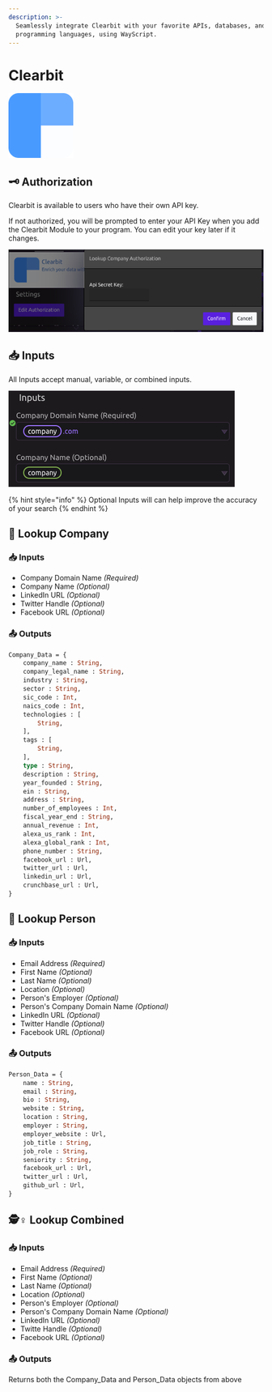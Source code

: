 ```yaml
---
description: >-
  Seamlessly integrate Clearbit with your favorite APIs, databases, and
  programming languages, using WayScript.
---
```


# Clearbit

![Enrich your data with Clearbit.](../../.gitbook/assets/clearbit.png)

## 🗝 Authorization

Clearbit is available to users who have their own API key.

If not authorized, you will be prompted to enter your API Key when you add the Clearbit Module to your program. You can edit your key later if it changes.

![](../../.gitbook/assets/screen-shot-2019-07-16-at-2.32.17-pm.png)

## 📥 Inputs

All Inputs accept manual, variable, or combined inputs.

![](../../.gitbook/assets/screen-shot-2019-07-16-at-2.43.30-pm.png)

{% hint style="info" %}
Optional Inputs will can help improve the accuracy of your search
{% endhint %}

## 🏢 Lookup Company

### 📥 Inputs

* Company Domain Name _\(Required\)_
* Company Name _\(Optional\)_
* LinkedIn URL _\(Optional\)_
* Twitter Handle _\(Optional\)_
* Facebook URL _\(Optional\)_

### 📤 Outputs

```graphql
Company_Data = {
    company_name : String, 
    company_legal_name : String, 
    industry : String, 
    sector : String, 
    sic_code : Int, 
    naics_code : Int, 
    technologies : [
        String,
    ],
    tags : [
        String,
    ],
    type : String, 
    description : String, 
    year_founded : String, 
    ein : String, 
    address : String,
    number_of_employees : Int, 
    fiscal_year_end : String, 
    annual_revenue : Int, 
    alexa_us_rank : Int, 
    alexa_global_rank : Int, 
    phone_number : String, 
    facebook_url : Url,
    twitter_url : Url, 
    linkedin_url : Url, 
    crunchbase_url : Url,
}
```

## 👤 Lookup Person

### 📥 Inputs

* Email Address _\(Required\)_
* First Name _\(Optional\)_
* Last Name _\(Optional\)_
* Location _\(Optional\)_
* Person's Employer _\(Optional\)_
* Person's Company Domain Name _\(Optional\)_
* LinkedIn URL _\(Optional\)_
* Twitter Handle _\(Optional\)_
* Facebook URL _\(Optional\)_

### 📤 Outputs

```graphql
Person_Data = {
    name : String, 
    email : String, 
    bio : String, 
    website : String, 
    location : String, 
    employer : String, 
    employer_website : Url,
    job_title : String,
    job_role : String, 
    seniority : String, 
    facebook_url : Url,
    twitter_url : Url, 
    github_url : Url,   
}
```

## 🕵♀ Lookup Combined

### 📥 Inputs

* Email Address _\(Required\)_
* First Name _\(Optional\)_
* Last Name _\(Optional\)_
* Location _\(Optional\)_
* Person's Employer _\(Optional\)_
* Person's Company Domain Name _\(Optional\)_
* LinkedIn URL _\(Optional\)_
* Twitte Handle _\(Optional\)_
* Facebook URL _\(Optional\)_

### 📤 Outputs

Returns both the Company\_Data and Person\_Data objects from above

